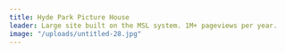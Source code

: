 ```yaml
---
title: Hyde Park Picture House
leader: Large site built on the MSL system. 1M+ pageviews per year.
image: "/uploads/untitled-28.jpg"
---
```


